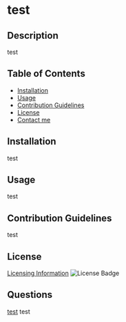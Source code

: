# test

  ## Description
  test

  ## Table of Contents
  - [Installation](#installation)
  - [Usage](#usage)
  - [Contribution Guidelines](#contribution-guidelines)
  - [License](#license)
  - [Contact me](#questions)

  ## Installation
  test

  ## Usage
  test

  ## Contribution Guidelines
  test

  ## License
  [Licensing Information](https://spdx.org/licenses/MIT.html)
  ![License Badge](https://img.shields.io/badge/license-MIT-9cf)

  ## Questions
  [test](github.com/test)
  test


